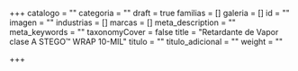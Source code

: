 +++
catalogo = ""
categoria = ""
draft = true
familias = []
galeria = []
id = ""
imagen = ""
industrias = []
marcas = []
meta_description = ""
meta_keywords = ""
taxonomyCover = false
title = "Retardante de Vapor clase A STEGO™ WRAP 10-MIL"
titulo = ""
titulo_adicional = ""
weight = ""

+++
